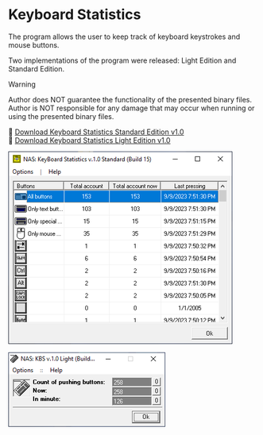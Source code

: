 # Keyboard Statistics

The program allows the user to keep track of keyboard keystrokes and mouse buttons.

Two implementations of the program were released: Light Edition and Standard Edition.

> [!WARNING]
> Author does NOT guarantee the functionality of the presented binary files.
> Author is NOT responsible for any damage that may occur when running or using the presented binary files.

:floppy_disk: [Download Keyboard Statistics Standard Edition v1.0](keyboard_statistics_standard_edition.exe)  
:floppy_disk: [Download Keyboard Statistics Light Edition v1.0](keyboard_statistics_v1x_light_edition.exe)

![Keyboard Statistics Standard Edition](kbs_se_main.png)

![Keyboard Statistics Light Edition](kbs_le_main.png)
